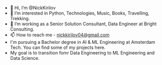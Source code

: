 - 👋 Hi, I’m @NickKirilov
- 👀 I’m interested in Python, Technologies, Music, Books, Travelling, Trekking.
- 🌱 I’m working as a Senior Solution Consultant, Data Engineer at Bright Consulting.
- 📫 How to reach me - nickkirilov04@gmail.com
- I'm pursuing a Bachelor degree in AI & ML Engineering at Amsterdam Tech. You can find some of my projects here.
- My goal is to transition fomr Data Engineering to ML Engineering and Data Science.
<!---
NickKirilov/NickKirilov is a ✨ special ✨ repository because its `README.md` (this file) appears on your GitHub profile.
You can click the Preview link to take a look at your changes.
--->
